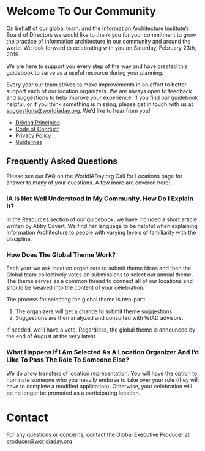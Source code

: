 # Welcome To Our Community
On behalf of our global team. and the Information Architecture Institute’s Board of Directors we would like to thank you for your commitment to grow the practice of information architecture in our community and around the world. We look forward to celebrating with you on Saturday, February 23th, 2019.

We are here to support you every step of the way and have created this guidebook to serve as a useful resource during your planning.

Every year our team strives to make improvements in an effort to better support each of our location organizers. We are always open to feedback and suggestions to help improve your experience. If you find our guidebook helpful, or if you think something is missing, please get in touch with us at suggestions@worldiaday.org. We’d like to hear from you!

- [Driving Principles](driving-principles.md)
- [Code of Conduct](code-of-conduct.md)
- [Privacy Policy](privacy-policy.md)
- [Guidelines](guidelines.md)

## Frequently Asked Questions
Please see our FAQ on the WorldIADay.org Call for Locations page for answer to many of your questions. A few more are covered here:

### IA Is Not Well Understood In My Community. How Do I Explain It?
In the Resources section of our guidebook, we have included a short article written by Abby Covert. We find her language to be helpful when explaining Information Architecture to people with varying levels of familiarity with the discipline.

### How Does The Global Theme Work?
Each year we ask location organizers to submit theme ideas and then the Global team collectively votes on submissions to select our annual theme. The theme serves as a common thread to connect all of our locations and should be weaved into the content of your celebration.

The process for selecting the global theme is two-part:
1. The organizers will get a chance to submit theme suggestions
2. Suggestions are then analyzed and consulted with WIAD advisors.

If needed, we'll have a vote. Regardless, the global theme is announced by the end of August at the very latest.

### What Happens If I Am Selected As A Location Organizer And I’d Like To Pass The Role To Someone Else?
We do allow transfers of location representation. You will have the option to nominate someone who you heavily endorse to take over your role (they will have to complete a modified application). Otherwise, your celebration will be no longer be promoted as a participating location.

# Contact
For any questions or concerns, contact the Global Executive Producer at producer@worldiaday.org
